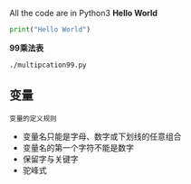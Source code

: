 All the code are in Python3
**Hello World**
```python
print("Hello World")
```

**99乘法表**
```bash
./multipcation99.py
```

## 变量
`变量的定义规则`
+ 变量名只能是字母、数字或下划线的任意组合
+ 变量名的第一个字符不能是数字
+ 保留字与关键字
+ 驼峰式

```python

```